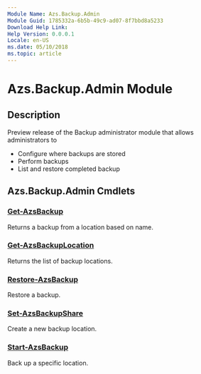```yaml
---
Module Name: Azs.Backup.Admin
Module Guid: 1785332a-6b5b-49c9-ad07-8f7bbd8a5233
Download Help Link:
Help Version: 0.0.0.1
Locale: en-US
ms.date: 05/10/2018
ms.topic: article
---
```


# Azs.Backup.Admin Module
## Description
Preview release of the Backup administrator module that allows administrators to  
- Configure where backups are stored 
- Perform backups  
- List and restore completed backup

## Azs.Backup.Admin Cmdlets
### [Get-AzsBackup](Get-AzsBackup.md)
Returns a backup from a location based on name.

### [Get-AzsBackupLocation](Get-AzsBackupLocation.md)
Returns the list of backup locations.

### [Restore-AzsBackup](Restore-AzsBackup.md)
Restore a backup.

### [Set-AzsBackupShare](Set-AzsBackupShare.md)
Create a new backup location.

### [Start-AzsBackup](Start-AzsBackup.md)
Back up a specific location.

